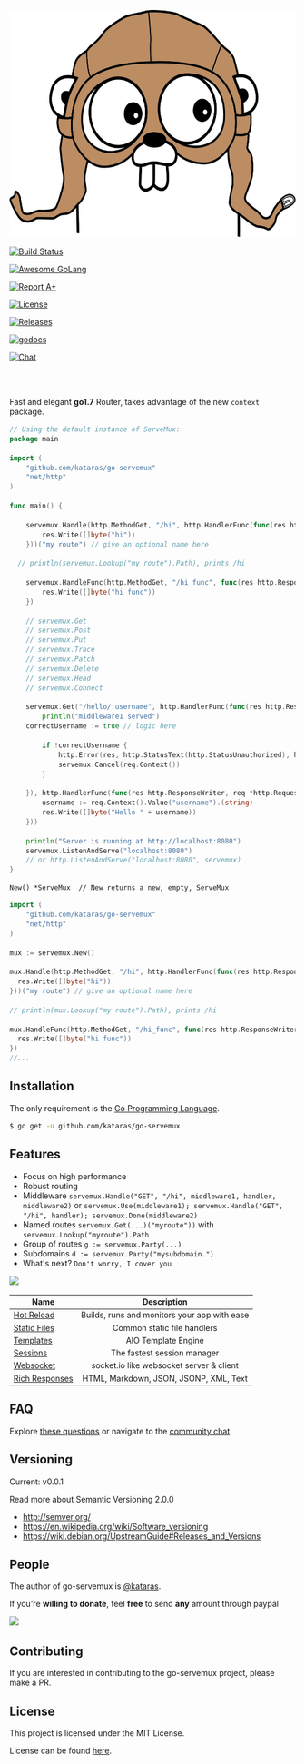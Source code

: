 <p align="center">
  <img src="/logo.jpg" height="400">
  <br/>

 <a href="https://travis-ci.org/kataras/go-servemux"><img src="https://img.shields.io/travis/kataras/go-servemux.svg?style=flat-square" alt="Build Status"></a>


 <a href="https://github.com/avelino/awesome-go"><img src="https://img.shields.io/badge/awesome-%E2%9C%93-ff69b4.svg?style=flat-square" alt="Awesome GoLang"></a>

 <a href="http://goreportcard.com/report/kataras/go-servemux"><img src="https://img.shields.io/badge/-A%2B-F44336.svg?style=flat-square" alt="Report A+"></a>


 <a href="https://github.com/kataras/go-servemux/blob/master/LICENSE"><img src="https://img.shields.io/badge/%20license-MIT%20-E91E63.svg?style=flat-square" alt="License"></a>



 <a href="https://github.com/kataras/go-servemux/releases"><img src="https://img.shields.io/badge/%20release%20-%200.0.1-blue.svg?style=flat-square" alt="Releases"></a>

 <a href="https://godoc.org/github.com/kataras/go-servemux"><img src="https://img.shields.io/badge/%20docs-reference-5272B4.svg?style=flat-square" alt="godocs"></a>

 <a href="https://kataras.rocket.chat/channel/go-servemux"><img src="https://img.shields.io/badge/%20community-chat-00BCD4.svg?style=flat-square" alt="Chat"></a>

<br/><br/>

Fast and elegant <b>go1.7</b> Router, takes advantage of the new `context` package.

</p>



```go
// Using the default instance of ServeMux:
package main

import (
	"github.com/kataras/go-servemux"
	"net/http"
)

func main() {

	servemux.Handle(http.MethodGet, "/hi", http.HandlerFunc(func(res http.ResponseWriter, req *http.Request) {
		res.Write([]byte("hi"))
	}))("my route") // give an optional name here

  // println(servemux.Lookup("my route").Path), prints /hi

	servemux.HandleFunc(http.MethodGet, "/hi_func", func(res http.ResponseWriter, req *http.Request) {
		res.Write([]byte("hi func"))
	})

	// servemux.Get
	// servemux.Post
	// servemux.Put
	// servemux.Trace
	// servemux.Patch
	// servemux.Delete
	// servemux.Head
	// servemux.Connect

	servemux.Get("/hello/:username", http.HandlerFunc(func(res http.ResponseWriter, req *http.Request) {
		println("middleware1 served")
    correctUsername := true // logic here

		if !correctUsername {
			http.Error(res, http.StatusText(http.StatusUnauthorized), http.StatusUnauthorized)
			servemux.Cancel(req.Context())
		}

	}), http.HandlerFunc(func(res http.ResponseWriter, req *http.Request) {
		username := req.Context().Value("username").(string)
		res.Write([]byte("Hello " + username))
	}))

	println("Server is running at http://localhost:8080")
	servemux.ListenAndServe("localhost:8080")
	// or http.ListenAndServe("localhost:8080", servemux)
}

```

`New() *ServeMux  // New returns a new, empty, ServeMux`


```go
import (
	"github.com/kataras/go-servemux"
	"net/http"
)

mux := servemux.New()

mux.Handle(http.MethodGet, "/hi", http.HandlerFunc(func(res http.ResponseWriter, req *http.Request) {
  res.Write([]byte("hi"))
}))("my route") // give an optional name here

// println(mux.Lookup("my route").Path), prints /hi

mux.HandleFunc(http.MethodGet, "/hi_func", func(res http.ResponseWriter, req *http.Request) {
  res.Write([]byte("hi func"))
})
//...
```

Installation
------------

The only requirement is the [Go Programming Language](https://golang.org/dl).

```bash
$ go get -u github.com/kataras/go-servemux
```

Features
------------
- Focus on high performance
- Robust routing
- Middleware
      `servemux.Handle("GET", "/hi", middleware1, handler, middleware2)` or `servemux.Use(middleware1); servemux.Handle("GET", "/hi", handler); servemux.Done(middleware2)`
- Named routes
      `servemux.Get(...)("myroute"))` with `servemux.Lookup("myroute").Path`
- Group of routes
      `g := servemux.Party(...)`
- Subdomains
      `d := servemux.Party("mysubdomain.")`
- What's next? `Don't worry, I cover you`

<img src="https://raw.githubusercontent.com/iris-contrib/website/gh-pages/assets/arrowdown.png" width="72"/>


| Name        | Description           
| ------------------|:---------------------:|
| [Hot Reload ](https://github.com/kataras/rizla)  | Builds, runs and monitors your app with ease |
| [Static Files ](https://github.com/kataras/go-fs)  | Common static file handlers |
| [Templates ](https://github.com/kataras/go-template)  | AIO Template Engine |
| [Sessions ](https://github.com/kataras/go-sessions)  | The fastest session manager |
| [Websocket ](https://github.com/kataras/go-websocket)  | socket.io like websocket server & client |
| [Rich Responses ](https://github.com/kataras/go-serializer)  | HTML, Markdown, JSON, JSONP, XML, Text |


FAQ
------------

Explore [these questions](https://github.com/kataras/go-servemux/issues?go-servemux=label%3Aquestion) or navigate to the [community chat][Chat].

Versioning
------------

Current: v0.0.1

Read more about Semantic Versioning 2.0.0

 - http://semver.org/
 - https://en.wikipedia.org/wiki/Software_versioning
 - https://wiki.debian.org/UpstreamGuide#Releases_and_Versions

People
------------

The author of go-servemux is [@kataras](https://github.com/kataras).

If you're **willing to donate**, feel **free** to send **any** amount through paypal

[![](https://www.paypalobjects.com/en_US/i/btn/btn_donateCC_LG.gif)](https://www.paypal.com/cgi-bin/webscr?cmd=_donations&business=kataras2006%40hotmail%2ecom&lc=GR&item_name=Iris%20web%20framework&item_number=iriswebframeworkdonationid2016&currency_code=EUR&bn=PP%2dDonationsBF%3abtn_donateCC_LG%2egif%3aNonHosted)


Contributing
------------

If you are interested in contributing to the go-servemux project, please make a PR.

License
------------

This project is licensed under the MIT License.

License can be found [here](LICENSE).

[Chat Widget]: https://img.shields.io/badge/community-chat-00BCD4.svg?style=flat-square
[Chat]: https://kataras.rocket.chat/channel/go-servemux
